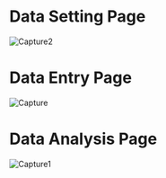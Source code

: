 # Data Setting Page
![Capture2](https://user-images.githubusercontent.com/48000300/76132040-a46bb000-605c-11ea-9827-10827bb921d3.PNG)

# Data Entry Page
![Capture](https://user-images.githubusercontent.com/48000300/76131895-00820480-605c-11ea-9570-f4d641f9ea3f.PNG)

# Data Analysis Page
![Capture1](https://user-images.githubusercontent.com/48000300/76131956-3cb56500-605c-11ea-9976-b870cb56fae0.PNG)
